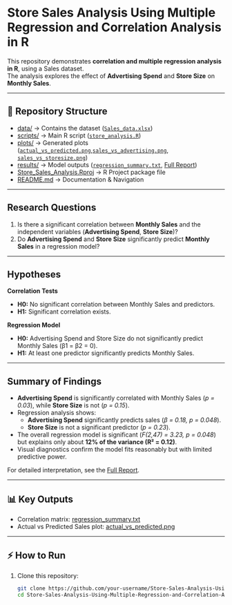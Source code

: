 # Store Sales Analysis Using Multiple Regression and Correlation Analysis in R

This repository demonstrates **correlation and multiple regression analysis in R**, using a Sales dataset.  
The analysis explores the effect of **Advertising Spend** and **Store Size** on **Monthly Sales**.  

---

## 📂 Repository Structure

- [data/](data/) → Contains the dataset ([`Sales_data.xlsx`](data/Sales_data.xlsx))  
- [scripts/](scripts/) → Main R script ([`store_analysis.R`](scripts/store_analysis.R))  
- [plots/](plots/) → Generated plots ([`actual_vs_predicted.png`](plots/actual_vs_predicted.png),[`sales_vs_advertising.png`](plots/sales_vs_advertising.png), [`sales_vs_storesize.png`](plots/sales_vs_storesize))
- [results/](results/) → Model outputs ([`regression_summary.txt`](results/regression_summary.txt), [Full Report](/full_report.md))  
- [Store_Sales_Analysis.Rproj](Store_Sales_Analysis.Rproj) → R Project package file  
- [README.md](README.md) → Documentation & Navigation  

---

## Research Questions

1. Is there a significant correlation between **Monthly Sales** and the independent variables (**Advertising Spend**, **Store Size**)?  
2. Do **Advertising Spend** and **Store Size** significantly predict **Monthly Sales** in a regression model?  

---

## Hypotheses

**Correlation Tests**  
- **H0:** No significant correlation between Monthly Sales and predictors.  
- **H1:** Significant correlation exists.  

**Regression Model**  
- **H0:** Advertising Spend and Store Size do not significantly predict Monthly Sales (β1 = β2 = 0).  
- **H1:** At least one predictor significantly predicts Monthly Sales.  

---

## Summary of Findings

- **Advertising Spend** is significantly correlated with Monthly Sales (*p = 0.03*), while **Store Size** is not (*p = 0.15*).  
- Regression analysis shows:  
  - **Advertising Spend** significantly predicts sales (*β = 0.18, p = 0.048*).  
  - **Store Size** is not a significant predictor (*p = 0.23*).  
- The overall regression model is significant (*F(2,47) = 3.23, p = 0.048*) but explains only about **12% of the variance (R² = 0.12)**.  
- Visual diagnostics confirm the model fits reasonably but with limited predictive power.  

For detailed interpretation, see the [Full Report](/full_report.md).  

---

## 📊 Key Outputs

- Correlation matrix: [regression_summary.txt](outputs/regression_summary.txt)  
- Actual vs Predicted Sales plot: [actual_vs_predicted.png](plots/actual_vs_predicted.png)  

---

## ⚡ How to Run

1. Clone this repository:  
   ```bash
   git clone https://github.com/your-username/Store-Sales-Analysis-Using-Multiple-Regression-and-Correlation-Analysis-in-R.git
   cd Store-Sales-Analysis-Using-Multiple-Regression-and-Correlation-Analysis-in-R
